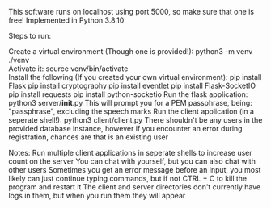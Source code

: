This software runs on localhost using port 5000, so make sure that one is free!
Implemented in Python 3.8.10

Steps to run:

Create a virtual environment (Though one is provided!):
	python3 -m venv ./venv  
Activate it:
	source venv/bin/activate	
Install the following (If you created your own virtual environment):
	pip install Flask
	pip install cryptography
	pip install eventlet
	pip install Flask-SocketIO
	pip install requests
	pip install python-socketio
Run the flask application:
   	python3 server/__init__.py
		This will prompt you for a PEM passphrase, being: "passphrase", excluding the speech marks
Run the client application (in a seperate shell!):
   	python3 client/client.py
		There shouldn't be any users in the provided database instance, however if you encounter an error during registration, chances are that is an existing user
	
Notes:
	Run multiple client applications in seperate shells to increase user count on the server
	You can chat with yourself, but you can also chat with other users
	Sometimes you get an error message before an input, you most likely can just continue typing commands, but if not CTRL + C to kill the program and restart it
	The client and server directories don't currently have logs in them, but when you run them they will appear